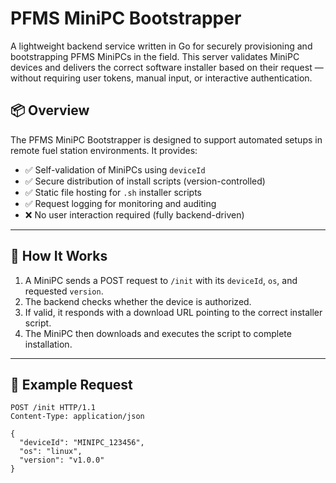 # PFMS MiniPC Bootstrapper

A lightweight backend service written in Go for securely provisioning and bootstrapping PFMS MiniPCs in the field. This server validates MiniPC devices and delivers the correct software installer based on their request — without requiring user tokens, manual input, or interactive authentication.


## 📦 Overview

The PFMS MiniPC Bootstrapper is designed to support automated setups in remote fuel station environments. It provides:

- ✅ Self-validation of MiniPCs using `deviceId`
- ✅ Secure distribution of install scripts (version-controlled)
- ✅ Static file hosting for `.sh` installer scripts
- ✅ Request logging for monitoring and auditing
- ❌ No user interaction required (fully backend-driven)

---

## 🧩 How It Works

1. A MiniPC sends a POST request to `/init` with its `deviceId`, `os`, and requested `version`.
2. The backend checks whether the device is authorized.
3. If valid, it responds with a download URL pointing to the correct installer script.
4. The MiniPC then downloads and executes the script to complete installation.

---

## 🔐 Example Request

```http
POST /init HTTP/1.1
Content-Type: application/json

{
  "deviceId": "MINIPC_123456",
  "os": "linux",
  "version": "v1.0.0"
}
